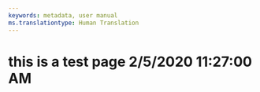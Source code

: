 ```yaml
---
keywords: metadata, user manual
ms.translationtype: Human Translation
---
```

# this is a test page 2/5/2020 11:27:00 AM